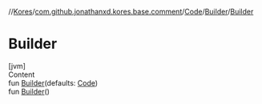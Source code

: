 //[Kores](../../../index.md)/[com.github.jonathanxd.kores.base.comment](../../index.md)/[Code](../index.md)/[Builder](index.md)/[Builder](-builder.md)



# Builder  
[jvm]  
Content  
fun [Builder](-builder.md)(defaults: [Code](../index.md))  
fun [Builder](-builder.md)()  



